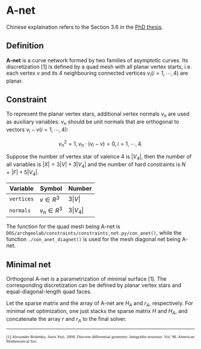 # A-net

Chinese explaination refers to the Section 3.6 in the [PhD thesis](https://www.huiwang.me/assets/pdf/hui-phd-thesis.pdf).

## Definition

**A-net** is a curve network formed by two families of asymptotic curves.
Its discretization [1] is defined by a quad mesh with all planar vertex starts, i.e. each vertex $v$ and its 4 neighbouring connected vertices $v_i(i=1,\cdots,4)$ are planar.


## Constraint

To represent the planar vertex stars, additional vertex normals $v_n$ are used as auxiliary variables.
$v_n$ should be unit normals that are orthogonal to vectors $v_i-v (i=1,\cdots,4)$:

$$
v_n ^2 = 1, v_n \cdot (v_i-v) = 0, i=1,\cdots,4.
$$

Suppose the number of vertex star of valence 4 is $|V_4|$, then the number of all variables is $|X| = 3|V| + 3|V_4|$ and the number of hard constraints is $N = |F| + 5|V_4|$.

| Variable     | Symbol       | Number             |
| ------------ | ------------ | ------------------ |
| `vertices`   | $v  \in R^3$ | $3\vert V \vert$   |
| `normals`    | $v_n\in R^3$ | $3\vert V_4 \vert$ |

<!-- | $H_A \cdot X  = r_A$  | Representation                                                                               |
| --------------------- | -------------------------------------------------------------------------------------------- |
| `$H_A$: shape`        | $(N,3\vert V \vert)$                                                                         |
| `$H_A$: row`          | np.tile(np.arange($N$),12)                                                                   |
| `$H_A$: col`          | $[col_1,col_2,col_3,col_4]$                                                                  |
| `$H_A$: data`         | $2[X_n[col_1]-X_n[col_3],X_n[col_4]-X_n[col_2],X_n[col_3]-X_n[col_1],X_n[col_2]-X_n[col_4]]$ |
| `$r_A$`               | $(X_n[col_1] - X_n[col_3])^2 - (X_n[col_2] - X_n[col_4])^2$                                  | -->

The function for the quad mesh being A-net is `DOS/archgeolab/constraints/constraints_net.py/con_anet()`,
while the function `./con_anet_diagnet()` is used for the mesh diagonal net being A-net.


## Minimal net

Orthogonal A-net is a parametrization of minimal surface [1]. 
The corresponding discretization can be defined by planar vertex stars and equal-diagonal-length quad faces.

Let the sparse matrix and the array of A-net are $H_A$ and $r_A$, respectively.
For minimal net optimization, one just stacks the sparse matrix $H$ and $H_A$, and concatenate the array $r$ and $r_A$ to the final solver.

<!-- [![Anet](../assets/anet.png)](https://www.youtube.com/embed/KQbJ2e_Ow7M) -->

-----------------------------------------------------------

<span style="font-family:Papyrus; font-size:0.8em;">[1] Alexander Bobenko, Suris Yuri. 2008. Discrete differential geometry: Integrable structure. Vol. 98. American Mathematical Soc.</span>

